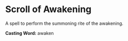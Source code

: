 # Scroll of Awakening

A spell to perform the summoning rite of the awakening.

**Casting Word:** awaken
